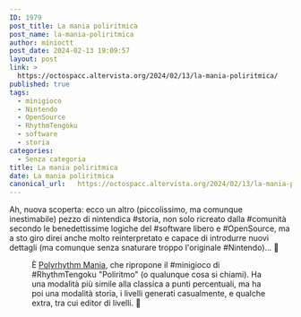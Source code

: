 ```yaml
---
ID: 1979
post_title: La mania poliritmica
post_name: la-mania-poliritmica
author: minioctt
post_date: 2024-02-13 19:09:57
layout: post
link: >
  https://octospacc.altervista.org/2024/02/13/la-mania-poliritmica/
published: true
tags:
  - minigioco
  - Nintendo
  - OpenSource
  - RhythmTengoku
  - software
  - storia
categories:
  - Senza categoria
title: La mania poliritmica
date: La mania poliritmica
canonical_url:   https://octospacc.altervista.org/2024/02/13/la-mania-poliritmica/
---
```

<!-- wp:paragraph -->
<p>Ah, nuova scoperta: ecco un altro (piccolissimo, ma comunque inestimabile) pezzo di nintendica #storia, non solo ricreato dalla #comunità secondo le benedettissime logiche del #software libero e #OpenSource, ma a sto giro direi anche molto reinterpretato e capace di introdurre nuovi dettagli (ma comunque senza snaturare troppo l'originale #Nintendo)... 🤯️</p>
<!-- /wp:paragraph -->

<!-- wp:paragraph -->
<p></p>
<!-- /wp:paragraph -->

<!-- wp:image {"id":1980,"sizeSlug":"large","linkDestination":"none"} -->
<figure class="wp-block-image size-large"><img src="{{site.cdnurl}}/assets/uploads/2024/02/image-10-960x560.png" alt="" class="wp-image-1980"/><figcaption class="wp-element-caption">È <a href="https://github.com/chrislo27/PolyrhythmMania">Polyrhythm Mania</a>, che ripropone il #minigioco di #RhythmTengoku "Poliritmo" (o qualunque cosa si chiami). Ha una modalità più simile alla classica a punti percentuali, ma ha poi una modalità storia, i livelli generati casualmente, e qualche extra, tra cui editor di livelli. 💜️</figcaption></figure>
<!-- /wp:image -->